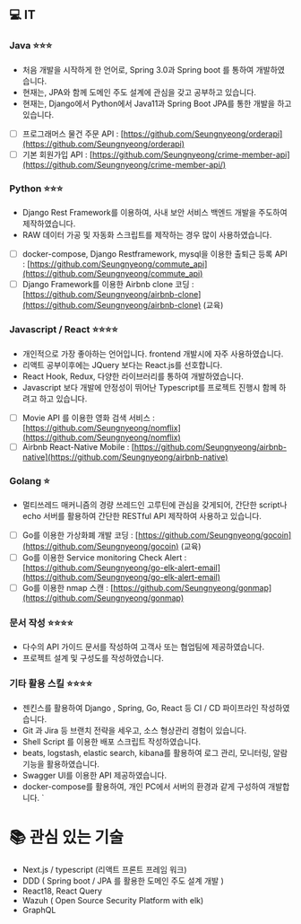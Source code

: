 ## 💻 IT

### Java ⭐️⭐️⭐️

- 처음 개발을 시작하게 한 언어로, Spring 3.0과 Spring boot 를 통하여 개발하였습니다.
- 현재는, JPA와 함께 도메인 주도 설계에 관심을 갖고 공부하고 있습니다.
- 현재는, Django에서 Python에서 Java11과 Spring Boot JPA를 통한 개발을 하고 있습니다.
- [ ] 프로그래머스 물건 주문 API : [https://github.com/Seungnyeong/orderapi](https://github.com/Seungnyeong/orderapi)
- [ ] 기본 회원가입 API : [https://github.com/Seungnyeong/crime-member-api](https://github.com/Seungnyeong/crime-member-api/)

### Python ⭐️⭐️⭐️

- Django Rest Framework를 이용하여, 사내 보안 서비스 백엔드 개발을 주도하여 제작하였습니다.
- RAW 데이터 가공 및 자동화 스크립트를 제작하는 경우 많이 사용하였습니다.
- [ ] docker-compose, Django Restframework, mysql을 이용한 출퇴근 등록 API : [https://github.com/Seungnyeong/commute_api](https://github.com/Seungnyeong/commute_api)
- [ ] Django Framework를 이용한 Airbnb clone 코딩 : [https://github.com/Seungnyeong/airbnb-clone](https://github.com/Seungnyeong/airbnb-clone) (교육)

### Javascript / React ⭐️⭐️⭐️⭐️

- 개인적으로 가장 좋아하는 언어입니다. frontend 개발시에 자주 사용하였습니다.
- 리액트 공부이후에는 JQuery 보다는 React.js를 선호합니다.
- React Hook, Redux, 다양한 라이브러리를 통하여 개발하였습니다.
- Javascript 보다 개발에 안정성이 뛰어난 Typescript를 프로젝트 진행시 함께 하려고 하고 있습니다.
- [ ] Movie API 를 이용한 영화 검색 서비스 : [https://github.com/Seungnyeong/nomflix](https://github.com/Seungnyeong/nomflix)
- [ ] Airbnb React-Native Mobile : [https://github.com/Seungnyeong/airbnb-native](https://github.com/Seungnyeong/airbnb-native)

### Golang ⭐️

- 멀티쓰레드 매커니즘의 경량 쓰레드인 고루틴에 관심을 갖게되어, 간단한 script나 echo 서버를 활용하여 간단한 RESTful API 제작하여 사용하고 있습니다.
- [ ] Go를 이용한 가상화폐 개발 코딩 : [https://github.com/Seungnyeong/gocoin](https://github.com/Seungnyeong/gocoin) (교육)
- [ ] Go를 이용한 Service monitoring Check Alert : [https://github.com/Seungnyeong/go-elk-alert-email](https://github.com/Seungnyeong/go-elk-alert-email)
- [ ] Go를 이용한 nmap 스캔 : [https://github.com/Seungnyeong/gonmap](https://github.com/Seungnyeong/gonmap)

### 문서 작성 ⭐️⭐️⭐️⭐️

- 다수의 API 가이드 문서를 작성하여 고객사 또는 협업팀에 제공하였습니다.
- 프로젝트 설계 및 구성도를 작성하였습니다.

### 기타 활용 스킬 ⭐️⭐️⭐️⭐️

- 젠킨스를 활용하여 Django , Spring, Go, React 등 CI / CD 파이프라인 작성하였습니다.
- Git 과 Jira 등 브랜치 전략을 세우고, 소스 형상관리 경험이 있습니다.
- Shell Script 를 이용한 배포 스크립트 작성하였습니다.
- beats, logstash, elastic search, kibana를 활용하여 로그 관리, 모니터링, 알람기능을 활용하였습니다.
- Swagger UI를 이용한 API 제공하였습니다.
- docker-compose를 활용하여, 개인 PC에서 서버의 환경과 같게 구성하여 개발합니다.
  `

# 📚 관심 있는 기술

- Next.js / typescript (리액트 프론트 프레임 워크)
- DDD ( Spring boot / JPA 를 활용한 도메인 주도 설계 개발 )
- React18, React Query
- Wazuh ( Open Source Security Platform with elk)
- GraphQL
